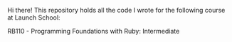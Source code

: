 Hi there! This repository holds all the code I wrote for the following course at Launch School:

RB110 - Programming Foundations with Ruby: Intermediate
